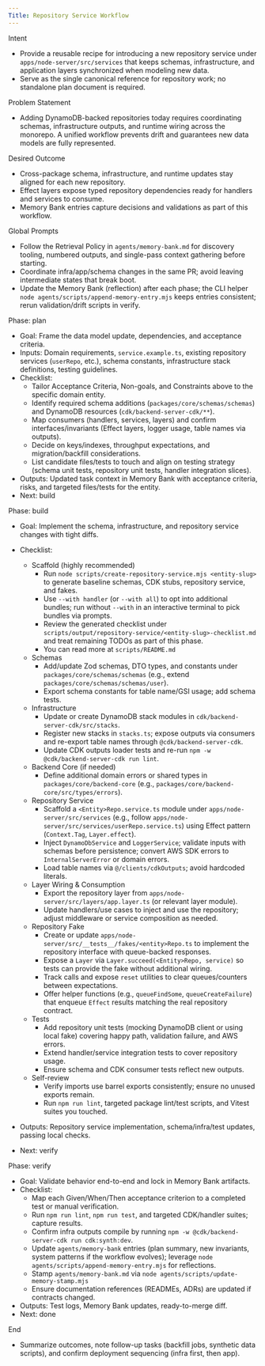 ```yaml
---
Title: Repository Service Workflow
---
```


Intent

- Provide a reusable recipe for introducing a new repository service under `apps/node-server/src/services` that keeps schemas, infrastructure, and application layers synchronized when modeling new data.
- Serve as the single canonical reference for repository work; no standalone plan document is required.

Problem Statement

- Adding DynamoDB-backed repositories today requires coordinating schemas, infrastructure outputs, and runtime wiring across the monorepo. A unified workflow prevents drift and guarantees new data models are fully represented.

Desired Outcome

- Cross-package schema, infrastructure, and runtime updates stay aligned for each new repository.
- Effect layers expose typed repository dependencies ready for handlers and services to consume.
- Memory Bank entries capture decisions and validations as part of this workflow.

Global Prompts

- Follow the Retrieval Policy in `agents/memory-bank.md` for discovery tooling, numbered outputs, and single-pass context gathering before starting.
- Coordinate infra/app/schema changes in the same PR; avoid leaving intermediate states that break boot.
- Update the Memory Bank (reflection) after each phase; the CLI helper `node agents/scripts/append-memory-entry.mjs` keeps entries consistent; rerun validation/drift scripts in verify.

Phase: plan

- Goal: Frame the data model update, dependencies, and acceptance criteria.
- Inputs: Domain requirements, `service.example.ts`, existing repository services (`userRepo`, etc.), schema constants, infrastructure stack definitions, testing guidelines.
- Checklist:
  - Tailor Acceptance Criteria, Non-goals, and Constraints above to the specific domain entity.
  - Identify required schema additions (`packages/core/schemas/schemas`) and DynamoDB resources (`cdk/backend-server-cdk/**`).
  - Map consumers (handlers, services, layers) and confirm interfaces/invariants (Effect layers, logger usage, table names via outputs).
  - Decide on keys/indexes, throughput expectations, and migration/backfill considerations.
  - List candidate files/tests to touch and align on testing strategy (schema unit tests, repository unit tests, handler integration slices).
- Outputs: Updated task context in Memory Bank with acceptance criteria, risks, and targeted files/tests for the entity.
- Next: build

Phase: build

- Goal: Implement the schema, infrastructure, and repository service changes with tight diffs.
- Checklist:
  - Scaffold (highly recommended)
    - Run `node scripts/create-repository-service.mjs <entity-slug>` to generate baseline schemas, CDK stubs, repository service, and fakes.
    - Use `--with handler` (or `--with all`) to opt into additional bundles; run without `--with` in an interactive terminal to pick bundles via prompts.
    - Review the generated checklist under `scripts/output/repository-service/<entity-slug>-checklist.md` and treat remaining TODOs as part of this phase.
    - You can read more at `scripts/README.md`
  - Schemas
    - Add/update Zod schemas, DTO types, and constants under `packages/core/schemas/schemas` (e.g., extend `packages/core/schemas/schemas/user`).
    - Export schema constants for table name/GSI usage; add schema tests.
  - Infrastructure
    - Update or create DynamoDB stack modules in `cdk/backend-server-cdk/src/stacks`.
    - Register new stacks in `stacks.ts`; expose outputs via consumers and re-export table names through `@cdk/backend-server-cdk`.
    - Update CDK outputs loader tests and re-run `npm -w @cdk/backend-server-cdk run lint`.
  - Backend Core (if needed)
    - Define additional domain errors or shared types in `packages/core/backend-core` (e.g., `packages/core/backend-core/src/types/errors`).
  - Repository Service
    - Scaffold a `<Entity>Repo.service.ts` module under `apps/node-server/src/services` (e.g., follow `apps/node-server/src/services/userRepo.service.ts`) using Effect pattern (`Context.Tag`, `Layer.effect`).
    - Inject `DynamoDbService` and `LoggerService`; validate inputs with schemas before persistence; convert AWS SDK errors to `InternalServerError` or domain errors.
    - Load table names via `@/clients/cdkOutputs`; avoid hardcoded literals.
  - Layer Wiring & Consumption
    - Export the repository layer from `apps/node-server/src/layers/app.layer.ts` (or relevant layer module).
    - Update handlers/use cases to inject and use the repository; adjust middleware or service composition as needed.
  - Repository Fake
    - Create or update `apps/node-server/src/__tests__/fakes/<entity>Repo.ts` to implement the repository interface with queue-backed responses.
    - Expose a `Layer` via `Layer.succeed(<Entity>Repo, service)` so tests can provide the fake without additional wiring.
    - Track calls and expose `reset` utilities to clear queues/counters between expectations.
    - Offer helper functions (e.g., `queueFindSome`, `queueCreateFailure`) that enqueue `Effect` results matching the real repository contract.
  - Tests
    - Add repository unit tests (mocking DynamoDB client or using local fake) covering happy path, validation failure, and AWS errors.
    - Extend handler/service integration tests to cover repository usage.
    - Ensure schema and CDK consumer tests reflect new outputs.
  - Self-review
    - Verify imports use barrel exports consistently; ensure no unused exports remain.
    - Run `npm run lint`, targeted package lint/test scripts, and Vitest suites you touched.

- Outputs: Repository service implementation, schema/infra/test updates, passing local checks.
- Next: verify

Phase: verify

- Goal: Validate behavior end-to-end and lock in Memory Bank artifacts.
- Checklist:
  - Map each Given/When/Then acceptance criterion to a completed test or manual verification.
  - Run `npm run lint`, `npm run test`, and targeted CDK/handler suites; capture results.
  - Confirm infra outputs compile by running `npm -w @cdk/backend-server-cdk run cdk:synth:dev`.
  - Update `agents/memory-bank` entries (plan summary, new invariants, system patterns if the workflow evolves); leverage `node agents/scripts/append-memory-entry.mjs` for reflections.
  - Stamp `agents/memory-bank.md` via `node agents/scripts/update-memory-stamp.mjs`
  - Ensure documentation references (READMEs, ADRs) are updated if contracts changed.
- Outputs: Test logs, Memory Bank updates, ready-to-merge diff.
- Next: done

End

- Summarize outcomes, note follow-up tasks (backfill jobs, synthetic data scripts), and confirm deployment sequencing (infra first, then app).
